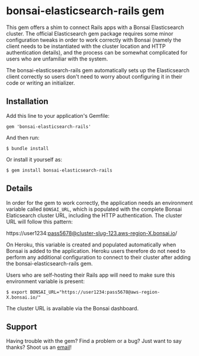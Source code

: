 # bonsai-elasticsearch-rails gem

This gem offers a shim to connect Rails apps with a Bonsai Elasticsearch cluster. The official Elasticsearch gem package requires some minor configuration tweaks in order to work correctly with Bonsai (namely the client needs to be instantiated with the cluster location and HTTP authentication details), and the process can be somewhat complicated for users who are unfamiliar with the system.

The bonsai-elasticsearch-rails gem automatically sets up the Elasticsearch client correctly so users don't need to worry about configuring it in their code or writing an initializer.

## Installation

Add this line to your application's Gemfile:

```
gem 'bonsai-elasticsearch-rails'
```

And then run:

```
$ bundle install
```

Or install it yourself as:

```
$ gem install bonsai-elasticsearch-rails
```

## Details

In order for the gem to work correctly, the application needs an environment variable called `BONSAI_URL`, which is populated with the complete Bonsai Elaticsearch cluster URL, including the HTTP authentication. The cluster URL will follow this pattern:

https://user1234:pass5678@cluster-slug-123.aws-region-X.bonsai.io/

On Heroku, this variable is created and populated automatically when Bonsai is added to the application. Heroku users therefore do not need to perform any additional configuration to connect to their cluster after adding the bonsai-elasticsearch-rails gem.

Users who are self-hosting their Rails app will need to make sure this environment variable is present:

```
$ export BONSAI_URL="https://user1234:pass5678@aws-region-X.bonsai.io/"
```

The cluster URL is available via the Bonsai dashboard.

## Support

Having trouble with the gem? Find a problem or a bug? Just want to say thanks? Shoot us an [email](support@bonsai.io)!
